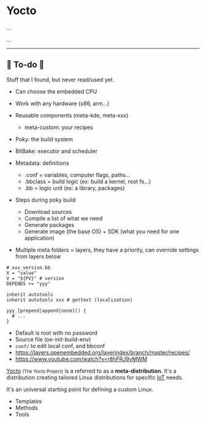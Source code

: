 # Yocto

<div class="row row-cols-md-2"><div>

...
</div><div>

...
</div></div>

<hr class="sep-both">

## 👻 To-do 👻

Stuff that I found, but never read/used yet.

<div class="row row-cols-md-2"><div>

* Can choose the embedded CPU
* Work with any hardware (x86, arm...)
* Reusable components (meta-kde, meta-xxx)
  * meta-custom: your recipes

* Poky: the build system
* BitBake: executor and scheduler
* Metadata: definitions
  * .conf = variables, computer flags, paths...
  * .bbclass = build logic (ex: build a kernel, root fs...)
  * .bb = logic unit (ex: a library, packages)
* Steps during poky build
  * Download sources
  * Compile a list of what we need
  * Generate packages
  * Generate image (the base OS) + SDK (what you need for one application)
</div><div>

* Multiple meta folders = layers, they have a priority, can override settings from layers below

```bb
# xxx_version.bb
X = "value"
V = "${PV}" # version
DEPENDS += "yyy"

inherit autotools
inherit autotools xxx # gettext (localization)

yyy_[prepend|append|none]() {
  # ...
}
```

* Default is root with no password
* Source file (oe-init-build-env)
* `conf/` to edit local conf, and bbconf
* https://layers.openembedded.org/layerindex/branch/master/recipes/
* https://www.youtube.com/watch?v=r8hFRJ9vMWM

[Yocto](https://www.yoctoproject.org/) <small>(The Yocto Project)</small> is a referred to as a **meta-distribution**. It's a distribution creating tailored Linux distributions for specific [IoT](../_knowledge/index.md) needs.

It's an universal starting point for defining a custom Linux.

* Templates
* Methods
* Tools
</div></div>
